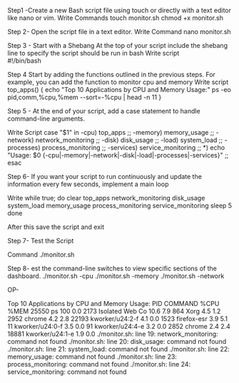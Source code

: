 
Step1 -Create a new Bash script file using touch or directly with a text editor like nano or vim.
Write Commands
touch monitor.sh
chmod +x monitor.sh


Step 2-  Open the script file in a text editor.
Write Command
nano monitor.sh

Step 3 - Start with a Shebang At the top of your script include  the shebang line to specify the script 
should be run in bash
Write script  
#!/bin/bash

Step 4 Start by adding the functions outlined in the previous steps. For example, you can add the function
to monitor cpu and memory
Write script
top_apps() {
    echo "Top 10 Applications by CPU and Memory Usage:"
    ps -eo pid,comm,%cpu,%mem --sort=-%cpu | head -n 11
}

Step 5 - At the end of your script, add a case statement to handle command-line arguments.

Write Script
case "$1" in
    -cpu) top_apps ;;
    -memory) memory_usage ;;
    -network) network_monitoring ;;
    -disk) disk_usage ;;
    -load) system_load ;;
    -processes) process_monitoring ;;
    -services) service_monitoring ;;
    *) echo "Usage: $0 {-cpu|-memory|-network|-disk|-load|-processes|-services}" ;;
esac

Step 6- If you want your script to run continuously and update the information every few seconds, implement a 
main loop
 
Write 
while true; do
    clear
    top_apps
    network_monitoring
    disk_usage
    system_load
    memory_usage
    process_monitoring
    service_monitoring
    sleep 5
done


After this save the script and exit

Step 7- Test the Script 
 
Command 
./monitor.sh

Step 8- est the command-line switches to view specific sections of the dashboard.
./monitor.sh -cpu
./monitor.sh -memory
./monitor.sh -network


OP-

Top 10 Applications by CPU and Memory Usage:
    PID COMMAND         %CPU %MEM
  25550 ps               100  0.0
   2173 Isolated Web Co 10.6  7.9
    864 Xorg             4.5  1.2
   2952 chrome           4.2  2.8
  22193 kworker/u24:2-f  4.1  0.0
   1523 firefox-esr      3.9  5.1
     11 kworker/u24:0-f  3.5  0.0
     91 kworker/u24:4-e  3.2  0.0
   2852 chrome           2.4  2.4
  18881 kworker/u24:1-e  1.9  0.0
./monitor.sh: line 19: network_monitoring: command not found
./monitor.sh: line 20: disk_usage: command not found
./monitor.sh: line 21: system_load: command not found
./monitor.sh: line 22: memory_usage: command not found
./monitor.sh: line 23: process_monitoring: command not found
./monitor.sh: line 24: service_monitoring: command not found


